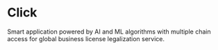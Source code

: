 # Click
Smart application powered by AI and ML algorithms with multiple chain access for global business license legalization service.
